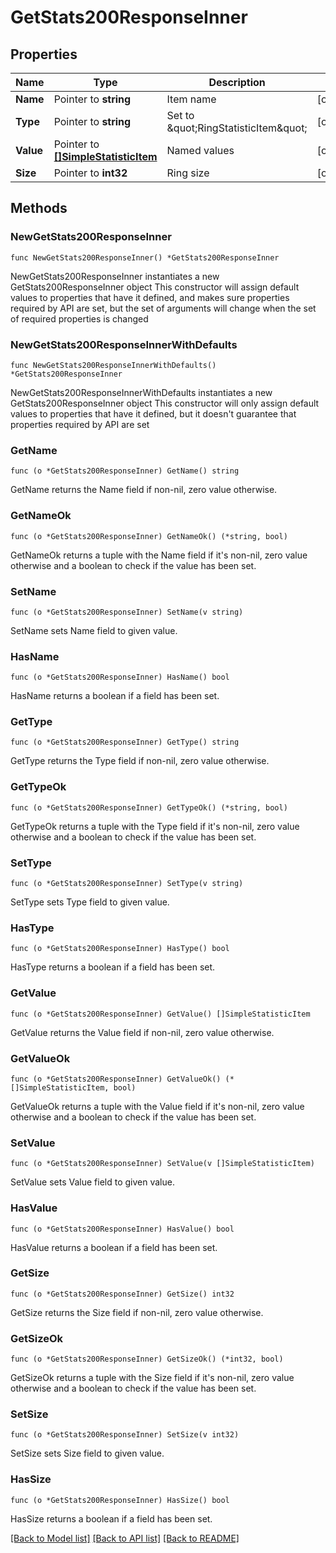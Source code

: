 # GetStats200ResponseInner

## Properties

Name | Type | Description | Notes
------------ | ------------- | ------------- | -------------
**Name** | Pointer to **string** | Item name | [optional] 
**Type** | Pointer to **string** | Set to \&quot;RingStatisticItem\&quot; | [optional] 
**Value** | Pointer to [**[]SimpleStatisticItem**](SimpleStatisticItem.md) | Named values | [optional] 
**Size** | Pointer to **int32** | Ring size | [optional] 

## Methods

### NewGetStats200ResponseInner

`func NewGetStats200ResponseInner() *GetStats200ResponseInner`

NewGetStats200ResponseInner instantiates a new GetStats200ResponseInner object
This constructor will assign default values to properties that have it defined,
and makes sure properties required by API are set, but the set of arguments
will change when the set of required properties is changed

### NewGetStats200ResponseInnerWithDefaults

`func NewGetStats200ResponseInnerWithDefaults() *GetStats200ResponseInner`

NewGetStats200ResponseInnerWithDefaults instantiates a new GetStats200ResponseInner object
This constructor will only assign default values to properties that have it defined,
but it doesn't guarantee that properties required by API are set

### GetName

`func (o *GetStats200ResponseInner) GetName() string`

GetName returns the Name field if non-nil, zero value otherwise.

### GetNameOk

`func (o *GetStats200ResponseInner) GetNameOk() (*string, bool)`

GetNameOk returns a tuple with the Name field if it's non-nil, zero value otherwise
and a boolean to check if the value has been set.

### SetName

`func (o *GetStats200ResponseInner) SetName(v string)`

SetName sets Name field to given value.

### HasName

`func (o *GetStats200ResponseInner) HasName() bool`

HasName returns a boolean if a field has been set.

### GetType

`func (o *GetStats200ResponseInner) GetType() string`

GetType returns the Type field if non-nil, zero value otherwise.

### GetTypeOk

`func (o *GetStats200ResponseInner) GetTypeOk() (*string, bool)`

GetTypeOk returns a tuple with the Type field if it's non-nil, zero value otherwise
and a boolean to check if the value has been set.

### SetType

`func (o *GetStats200ResponseInner) SetType(v string)`

SetType sets Type field to given value.

### HasType

`func (o *GetStats200ResponseInner) HasType() bool`

HasType returns a boolean if a field has been set.

### GetValue

`func (o *GetStats200ResponseInner) GetValue() []SimpleStatisticItem`

GetValue returns the Value field if non-nil, zero value otherwise.

### GetValueOk

`func (o *GetStats200ResponseInner) GetValueOk() (*[]SimpleStatisticItem, bool)`

GetValueOk returns a tuple with the Value field if it's non-nil, zero value otherwise
and a boolean to check if the value has been set.

### SetValue

`func (o *GetStats200ResponseInner) SetValue(v []SimpleStatisticItem)`

SetValue sets Value field to given value.

### HasValue

`func (o *GetStats200ResponseInner) HasValue() bool`

HasValue returns a boolean if a field has been set.

### GetSize

`func (o *GetStats200ResponseInner) GetSize() int32`

GetSize returns the Size field if non-nil, zero value otherwise.

### GetSizeOk

`func (o *GetStats200ResponseInner) GetSizeOk() (*int32, bool)`

GetSizeOk returns a tuple with the Size field if it's non-nil, zero value otherwise
and a boolean to check if the value has been set.

### SetSize

`func (o *GetStats200ResponseInner) SetSize(v int32)`

SetSize sets Size field to given value.

### HasSize

`func (o *GetStats200ResponseInner) HasSize() bool`

HasSize returns a boolean if a field has been set.


[[Back to Model list]](../README.md#documentation-for-models) [[Back to API list]](../README.md#documentation-for-api-endpoints) [[Back to README]](../README.md)



